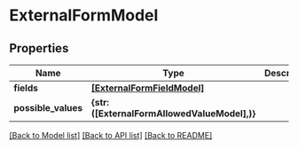 # ExternalFormModel


## Properties
Name | Type | Description | Notes
------------ | ------------- | ------------- | -------------
**fields** | [**[ExternalFormFieldModel]**](ExternalFormFieldModel.md) |  | 
**possible_values** | **{str: ([ExternalFormAllowedValueModel],)}** |  | 

[[Back to Model list]](../README.md#documentation-for-models) [[Back to API list]](../README.md#documentation-for-api-endpoints) [[Back to README]](../README.md)


